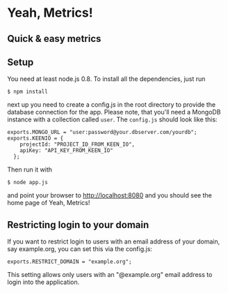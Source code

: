 # Yeah, Metrics!
## Quick & easy metrics

## Setup
You need at least node.js 0.8.
To install all the dependencies, just run

    $ npm install
next up you need to create a config.js in the root directory to provide the database connection for the app.
Please note, that you'll need a MongoDB instance with a collection called ```user```.
The ```config.js``` should look like this:

    exports.MONGO_URL = "user:password@your.dbserver.com/yourdb";
    exports.KEENIO = {
        projectId: "PROJECT_ID_FROM_KEEN_IO",
        apiKey: "API_KEY_FROM_KEEN_IO"
      };
Then run it with

    $ node app.js
and point your browser to [http://localhost:8080](http://localhost:8080) and you should see the home page of Yeah, Metrics!

## Restricting login to your domain
If you want to restrict login to users with an email address of your domain, say example.org, you can set this via the config.js:

    exports.RESTRICT_DOMAIN = "example.org";
This setting allows only users with an "@example.org" email address to login into the application.
